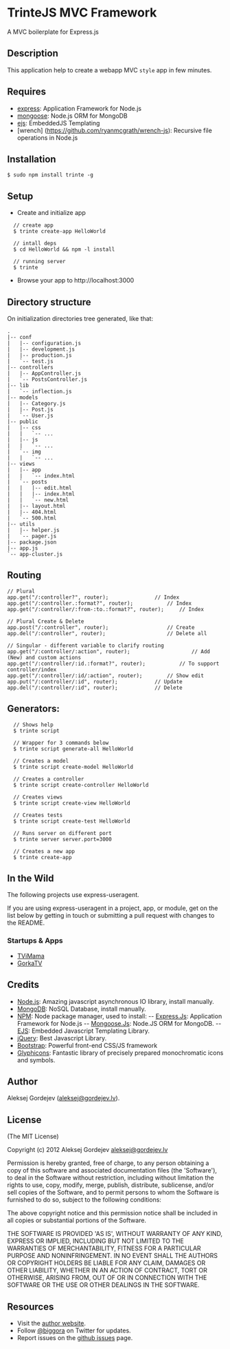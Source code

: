 # TrinteJS MVC Framework

A MVC boilerplate for Express.js

## Description

This application help to create a webapp MVC `style` app in few minutes.

## Requires
  - [express](http://expressjs.com/): Application Framework for Node.js
  - [mongoose](http://mongoosejs.com/): Node.js ORM for MongoDB
  - [ejs](http://embeddedjs.com/): EmbeddedJS Templating
  - [wrench] (https://github.com/ryanmcgrath/wrench-js): Recursive file operations in Node.js

## Installation

    $ sudo npm install trinte -g

## Setup
  -  Create and initialize app

<!---->
      // create app
      $ trinte create-app HelloWorld

      // intall deps
      $ cd HelloWorld && npm -l install

      // running server
      $ trinte

  - Browse your app to http://localhost:3000

Directory structure
-------------------

On initialization directories tree generated, like that:

    .
    |-- conf
    |   |-- configuration.js
    |   |-- development.js
    |   |-- production.js
    |   `-- test.js
    |-- controllers
    |   |-- AppController.js
    |   `-- PostsController.js
    |-- lib
    |   `-- inflection.js
    |-- models
    |   |-- Category.js
    |   |-- Post.js
    |   `-- User.js
    |-- public
    |   |-- css
    |   |   `-- ...
    |   |-- js
    |   |   `-- ...
    |   `-- img
    |   |   `-- ...
    |-- views
    |   |-- app
    |   |   `-- index.html
    |   `-- posts
    |   |   |-- edit.html
    |   |   |-- index.html
    |   |   `-- new.html
    |   |-- layout.html
    |   |-- 404.html
    |   `-- 500.html
    |-- utils
    |   |-- helper.js
    |   `-- pager.js
    |-- package.json
    |-- app.js
    `-- app-cluster.js

Routing
-------

    // Plural
    app.get("/:controller?", router);				// Index
    app.get("/:controller.:format?", router);			// Index
    app.get("/:controller/:from-:to.:format?", router);		// Index

    // Plural Create & Delete
    app.post("/:controller", router);			        // Create
    app.del("/:controller", router);   			        // Delete all

    // Singular - different variable to clarify routing
    app.get("/:controller/:action", router);                    // Add (New) and custom actions
    app.get("/:controller/:id.:format?", router);  	        // To support controller/index
    app.get("/:controller/:id/:action", router);		// Show edit
    app.put("/:controller/:id", router);			// Update
    app.del("/:controller/:id", router);			// Delete


## Generators:

      // Shows help
      $ trinte script

      // Wrapper for 3 commands below
      $ trinte script generate-all HelloWorld

      // Creates a model
      $ trinte script create-model HelloWorld

      // Creates a controller
      $ trinte script create-controller HelloWorld

      // Creates views
      $ trinte script create-view HelloWorld

      // Creates tests
      $ trinte script create-test HelloWorld

      // Runs server on different port
      $ trinte server server.port=3000

      // Creates a new app
      $ trinte create-app


## In the Wild

The following projects use express-useragent.

If you are using express-useragent in a project, app, or module, get on the list below
by getting in touch or submitting a pull request with changes to the README.

### Startups & Apps

- [TViMama](http://tvimama.com/)
- [GorkaTV](https://gorkatv.com/)

## Credits

- [Node.js](http://nodejs.org/): Amazing javascript asynchronous IO library, install manually.
- [MongoDB](http://www.mongodb.org/): NoSQL Database, install manually.
- [NPM](http://npmjs.org/): Node package manager, used to install:
-- [Express.Js](http://expressjs.com/): Application Framework for Node.js
-- [Mongoose.Js](http://mongoosejs.com/): Node.JS ORM for MongoDB.
-- [EJS](http://embeddedjs.com/): Embedded Javascript Templating Library.
- [jQuery](http://jquery.com/): Best Javascript Library.
- [Bootstrap](http://twitter.github.com/bootstrap/index.html): Powerful front-end CSS/JS framework
- [Glyphicons](http://glyphicons.com/): Fantastic library of precisely prepared monochromatic icons and symbols.

## Author

Aleksej Gordejev (aleksej@gordejev.lv).

## License

(The MIT License)

Copyright (c) 2012 Aleksej Gordejev <aleksej@gordejev.lv>

Permission is hereby granted, free of charge, to any person obtaining
a copy of this software and associated documentation files (the
'Software'), to deal in the Software without restriction, including
without limitation the rights to use, copy, modify, merge, publish,
distribute, sublicense, and/or sell copies of the Software, and to
permit persons to whom the Software is furnished to do so, subject to
the following conditions:

The above copyright notice and this permission notice shall be
included in all copies or substantial portions of the Software.

THE SOFTWARE IS PROVIDED 'AS IS', WITHOUT WARRANTY OF ANY KIND,
EXPRESS OR IMPLIED, INCLUDING BUT NOT LIMITED TO THE WARRANTIES OF
MERCHANTABILITY, FITNESS FOR A PARTICULAR PURPOSE AND NONINFRINGEMENT.
IN NO EVENT SHALL THE AUTHORS OR COPYRIGHT HOLDERS BE LIABLE FOR ANY
CLAIM, DAMAGES OR OTHER LIABILITY, WHETHER IN AN ACTION OF CONTRACT,
TORT OR OTHERWISE, ARISING FROM, OUT OF OR IN CONNECTION WITH THE
SOFTWARE OR THE USE OR OTHER DEALINGS IN THE SOFTWARE.


## Resources

- Visit the [author website](http://www.gordejev.lv).
- Follow [@biggora](https://twitter.com/#!/biggora) on Twitter for updates.
- Report issues on the [github issues](https://github.com/biggora/trinte/issues) page.
